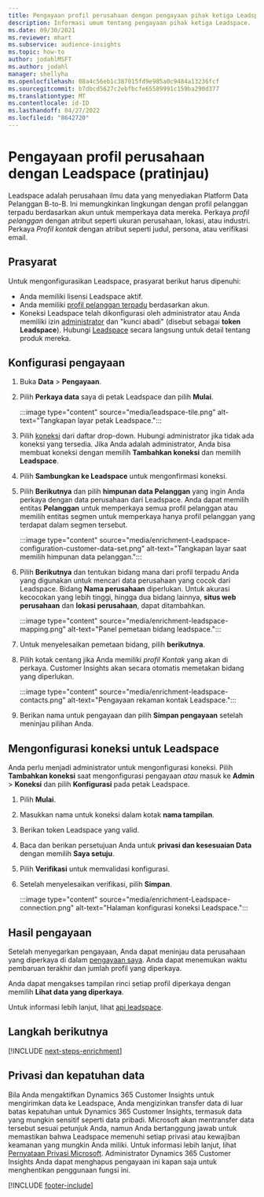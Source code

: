 ```yaml
---
title: Pengayaan profil perusahaan dengan pengayaan pihak ketiga Leadspace
description: Informasi umum tentang pengayaan pihak ketiga Leadspace.
ms.date: 09/30/2021
ms.reviewer: mhart
ms.subservice: audience-insights
ms.topic: how-to
author: jodahlMSFT
ms.author: jodahl
manager: shellyha
ms.openlocfilehash: 08a4c56eb1c387015fd9e985a0c9484a13236fcf
ms.sourcegitcommit: b7dbcd5627c2ebfbcfe65589991c159ba290d377
ms.translationtype: MT
ms.contentlocale: id-ID
ms.lasthandoff: 04/27/2022
ms.locfileid: "8642720"
---
```

# <a name="enrichment-of-company-profiles-with-leadspace-preview"></a>Pengayaan profil perusahaan dengan Leadspace (pratinjau)

Leadspace adalah perusahaan ilmu data yang menyediakan Platform Data Pelanggan B-to-B. Ini memungkinkan lingkungan dengan profil pelanggan terpadu berdasarkan akun untuk memperkaya data mereka. Perkaya *profil pelanggan* dengan atribut seperti ukuran perusahaan, lokasi, atau industri. Perkaya *Profil kontak* dengan atribut seperti judul, persona, atau verifikasi email.

## <a name="prerequisites"></a>Prasyarat

Untuk mengonfigurasikan Leadspace, prasyarat berikut harus dipenuhi:

- Anda memiliki lisensi Leadspace aktif.
- Anda memiliki [profil pelanggan terpadu](customer-profiles.md) berdasarkan akun.
- Koneksi Leadspace telah dikonfigurasi oleh administrator atau Anda memiliki izin [administrator](permissions.md#admin) dan "kunci abadi" (disebut sebagai **token Leadspace**). Hubungi [Leadspace](https://www.leadspace.com/leadspace-microsoft-dynamics-365/) secara langsung untuk detail tentang produk mereka.

## <a name="configure-the-enrichment"></a>Konfigurasi pengayaan

1. Buka **Data** > **Pengayaan**.

1. Pilih **Perkaya data** saya di petak Leadspace dan pilih **Mulai**.

   :::image type="content" source="media/leadspace-tile.png" alt-text="Tangkapan layar petak Leadspace.":::

1. Pilih [koneksi](connections.md) dari daftar drop-down. Hubungi administrator jika tidak ada koneksi yang tersedia. Jika Anda adalah administrator, Anda bisa membuat koneksi dengan memilih **Tambahkan koneksi** dan memilih **Leadspace**. 

1. Pilih **Sambungkan ke Leadspace** untuk mengonfirmasi koneksi.

1. Pilih **Berikutnya** dan pilih **himpunan data Pelanggan** yang ingin Anda perkaya dengan data perusahaan dari Leadspace. Anda dapat memilih entitas **Pelanggan** untuk memperkaya semua profil pelanggan atau memilih entitas segmen untuk memperkaya hanya profil pelanggan yang terdapat dalam segmen tersebut.

    :::image type="content" source="media/enrichment-Leadspace-configuration-customer-data-set.png" alt-text="Tangkapan layar saat memilih himpunan data pelanggan.":::

1. Pilih **Berikutnya** dan tentukan bidang mana dari profil terpadu Anda yang digunakan untuk mencari data perusahaan yang cocok dari Leadspace. Bidang **Nama perusahaan** diperlukan. Untuk akurasi kecocokan yang lebih tinggi, hingga dua bidang lainnya, **situs web perusahaan** dan **lokasi perusahaan**, dapat ditambahkan.

   :::image type="content" source="media/enrichment-leadspace-mapping.png" alt-text="Panel pemetaan bidang leadspace.":::

1. Untuk menyelesaikan pemetaan bidang, pilih **berikutnya**.

1. Pilih kotak centang jika Anda memiliki *profil Kontak* yang akan di perkaya. Customer Insights akan secara otomatis memetakan bidang yang diperlukan.

   :::image type="content" source="media/enrichment-leadspace-contacts.png" alt-text="Pengayaan rekaman kontak Leadspace.":::
 
1. Berikan nama untuk pengayaan dan pilih **Simpan pengayaan** setelah meninjau pilihan Anda.


## <a name="configure-the-connection-for-leadspace"></a>Mengonfigurasi koneksi untuk Leadspace 

Anda perlu menjadi administrator untuk mengonfigurasi koneksi. Pilih **Tambahkan koneksi** saat mengonfigurasi pengayaan *atau* masuk ke **Admin** > **Koneksi** dan pilih **Konfigurasi** pada petak Leadspace.

1. Pilih **Mulai**. 

1. Masukkan nama untuk koneksi dalam kotak **nama tampilan**.

1. Berikan token Leadspace yang valid.

1. Baca dan berikan persetujuan Anda untuk **privasi dan kesesuaian Data** dengan memilih **Saya setuju**.

1. Pilih **Verifikasi** untuk memvalidasi konfigurasi.

1. Setelah menyelesaikan verifikasi, pilih **Simpan**.
   
   :::image type="content" source="media/enrichment-Leadspace-connection.png" alt-text="Halaman konfigurasi koneksi Leadspace.":::

## <a name="enrichment-results"></a>Hasil pengayaan

Setelah menyegarkan pengayaan, Anda dapat meninjau data perusahaan yang diperkaya di dalam [pengayaan saya](enrichment-hub.md). Anda dapat menemukan waktu pembaruan terakhir dan jumlah profil yang diperkaya.

Anda dapat mengakses tampilan rinci setiap profil diperkaya dengan memilih **Lihat data yang diperkaya**.

Untuk informasi lebih lanjut, lihat [api leadspace](https://support.leadspace.com/hc/en-us/sections/201997649-API).

## <a name="next-steps"></a>Langkah berikutnya


[!INCLUDE [next-steps-enrichment](includes/next-steps-enrichment.md)]

## <a name="data-privacy-and-compliance"></a>Privasi dan kepatuhan data

Bila Anda mengaktifkan Dynamics 365 Customer Insights untuk mengirimkan data ke Leadspace, Anda mengizinkan transfer data di luar batas kepatuhan untuk Dynamics 365 Customer Insights, termasuk data yang mungkin sensitif seperti data pribadi. Microsoft akan mentransfer data tersebut sesuai petunjuk Anda, namun Anda bertanggung jawab untuk memastikan bahwa Leadspace memenuhi setiap privasi atau kewajiban keamanan yang mungkin Anda miliki. Untuk informasi lebih lanjut, lihat [Pernyataan Privasi Microsoft](https://go.microsoft.com/fwlink/?linkid=396732).
Administrator Dynamics 365 Customer Insights Anda dapat menghapus pengayaan ini kapan saja untuk menghentikan penggunaan fungsi ini.


[!INCLUDE [footer-include](includes/footer-banner.md)]
